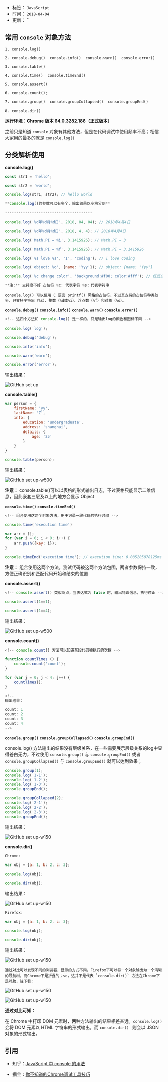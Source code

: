 - 标签： `JavaScript`
- 时间： `2018-04-04`
- 更新： ``

## 常用 `console` 对象方法

```
1. console.log()

2. console.debug()  console.info()  console.warn()  console.error()

3. console.table()

4. console.time()  console.timeEnd()

5. console.assert()

6. console.count();

7. console.group()  console.groupCollapsed()  console.groupEnd()

8. console.dir()
```

**运行环境：Chrome 版本 64.0.3282.186（正式版本）**

之前只是知道 `console` 对象有其他方法，但是在代码调试中使用频率不高；相信大家用的最多的就是 `console.log()`

## 分类解析使用

**console.log()**

```js
const str1 = 'hello';

const str2 = 'world';

console.log(str1, str2); // hello world

**console.log()的参数可以有多个，输出结果以空格分割**

---------------------------------------

console.log('%d年%d月%d日', 2018, 04, 04); // 2018年4月4日

console.log('%d年%d月%d日', 2018, 4, 4); // 2018年4月4日

console.log('Math.PI = %i', 3.1415926); // Math.PI = 3

console.log('Math.PI = %f', 3.1415926); // Math.PI = 3.1415926

console.log('%s love %s', 'I', 'coding'); // I love coding

console.log('object: %o', {name: 'Yyy'}); // object: {name: "Yyy"}

console.log('%c change color', 'background:#f00; color:#fff'); // 红底白字输出：change color

**注:** 支持度不好 占位符 %c: 代表字符 %s：代表字符串
```

```
console.log() 可以使用 C 语言 printf() 风格的占位符，不过其支持的占位符种类较少，只支持字符串（%s）、整数（%d或%i）、浮点数（%f）和对象（%o）。
```

**`console.debug()`  `console.info()`  `console.warn()`  `console.error()`**

```js
<!-- 这四个方法和 console.log() 是一样的，只是输出log的颜色和图标不同 -->

console.log('log');

console.debug('debug');

console.info('info');

console.warn('warn');

console.error('error');
```
输出结果：

![GitHub set up](https://github.com/ZYY1923/Study-of-essays/blob/master/JavaScript/imgs/console.jpg)

**console.table()**

```js
var person = {
	firstName: 'yy',
	lastName: 'Z',
	info: {
		education: 'undergraduate',
		address: 'shanghai',
		details: {
	 	    age: '25'
	    }
	}
}

console.table(person);
```
输出结果：

![GitHub set up-w500](https://github.com/ZYY1923/Study-of-essays/blob/master/JavaScript/imgs/console_table.jpg)

**注意：** console.table()可以以表格的形式输出日志，不过表格只能显示二维信息，因此嵌套三层及以上的地方会显示 Object

**`console.time()`  `console.timeEnd()`**

```js
<!-- 组合使用这两个对象方法，用于记录一段代码的执行时间 -->

console.time('execution time')

var arr = [];
for (var i = 0; i < 9; i++) {
	arr.push({key: i});
}

console.timeEnd('execution time'); // execution time: 0.085205078125ms
```
**注意：** 组合使用这两个方法，测试代码被这两个方法包围，两者参数保持一致，方便正确识别和匹配代码开始和结束的位置

**console.assert()**

```js
<!-- console.assert() 类似断点，当表达式为 false 时，输出错误信息，执行停止 -->

console.assert(1==1);

console.assert(1==4);
```
输出结果：

![GitHub set up-w500](https://github.com/ZYY1923/Study-of-essays/blob/master/JavaScript/imgs/console_assert.jpg)

**console.count()**

```js
<!-- console.count() 方法可以知道某段代码被执行的次数 -->

function countTimes () {
	console.count('count');
}

for (var j = 0; j < 4; j++) {
	countTimes();
}

<!--
输出结果：

count: 1
count: 2
count: 3
count: 4
-->
```

**`console.group()`  `console.groupCollapsed()`  `console.groupEnd()`**

console.log() 方法输出的结果没有层级关系，在一些需要展示层级关系的log中显得苍白无力，不过使用 `console.group()` 与 `console.groupEnd()` 或者 `console.groupCollapsed()` 与 `console.groupEnd()` 就可以达到效果；

```js
console.group(1);
console.log('1-1');
console.log('1-2');
console.log('1-3');
console.groupEnd();

console.groupCollapsed(2);
console.log('2-1');
console.log('2-2');
console.log('2-3');
console.groupEnd();
```
输出结果：

![GitHub set up-w150](https://github.com/ZYY1923/Study-of-essays/blob/master/JavaScript/imgs/console_group.jpg)

**console.dir()**

```js
Chrome:

var obj = {a: 1, b: 2, c: 3};

console.log(obj);

console.dir(obj);
```
输出结果：

![GitHub set up-w150](https://github.com/ZYY1923/Study-of-essays/blob/master/JavaScript/imgs/Chrome-console_dir.jpg)


```js
Firefox:

var obj = {a: 1, b: 2, c: 3};

console.log(obj);

console.dir(obj);
```
输出结果：

![GitHub set up-w150](https://github.com/ZYY1923/Study-of-essays/blob/master/JavaScript/imgs/Firefox-console_dir.jpg)

```
通过对比可以发现不同的浏览器，显示的方式不同，Firefox下可以将一个对象输出为一个清晰的导航树，而Chrome下是折叠的；so，这并不是代表 `console.dir()` 方法在Chrome下是鸡肋，往下看：
```

![GitHub set up-w150](https://github.com/ZYY1923/Study-of-essays/blob/master/JavaScript/imgs/Chrome-console_log_dir.jpg)

![GitHub set up-w150](https://github.com/ZYY1923/Study-of-essays/blob/master/JavaScript/imgs/Chrome-console_dir_log.jpg)

**通过对比可知：**

在 Chrome 中打印 DOM 元素时，两种方法输出的结果相差甚远。`console.log()` 会将 DOM 元素以 HTML 字符串的形式输出，而 `console.dir() ` 则会以 JSON 对象的形式输出。

## 引用

* 知乎：[JavaScript 中 console 的用法](https://zhuanlan.zhihu.com/p/23080626)

* 掘金：[你不知道的Chrome调试工具技巧](https://juejin.im/post/5c0a8ce6f265da6141716329)
